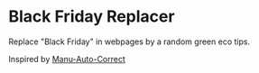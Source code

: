 # Black Friday Replacer

Replace "Black Friday" in webpages by a random green eco tips.

Inspired by [Manu-Auto-Correct](https://github.com/Bo-Duke/Manu-Auto-Correct)
